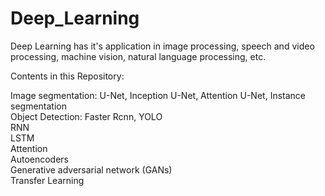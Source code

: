 # Deep_Learning
Deep Learning has it's application in image processing, speech and video processing, machine vision, natural language processing, etc.

Contents in this Repository:

Image segmentation: U-Net, Inception U-Net, Attention U-Net, Instance segmentation  <br />
Object Detection: Faster Rcnn, YOLO  <br /> 
RNN  <br />
LSTM  <br />
Attention  <br />
Autoencoders  <br />
Generative adversarial network (GANs)  <br />
Transfer Learning  <br />

